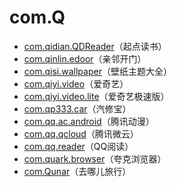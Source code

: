 # com.Q

- [com.qidian.QDReader](./com.qidian.QDReader/readme.md)（起点读书）
- [com.qinlin.edoor](./com.qinlin.edoor/readme.md)（亲邻开门）
- [com.qisi.wallpaper](./com.qisi.wallpaper/readme.md)（壁纸主题大全）
- [com.qiyi.video](./com.qiyi.video/readme.md)（爱奇艺）
- [com.qiyi.video.lite](./com.qiyi.video.lite/readme.md)（爱奇艺极速版）
- [com.qp333.car](./com.qp333.car/readme.md)（汽修宝）
- [com.qq.ac.android](./com.qq.ac.android/readme.md)（腾讯动漫）
- [com.qq.qcloud](./com.qq.qcloud/readme.md)（腾讯微云）
- [com.qq.reader](./com.qq.reader/readme.md)（QQ阅读）
- [com.quark.browser](./com.quark.browser/readme.md)（夸克浏览器）
- [com.Qunar](./com.Qunar/readme.md)（去哪儿旅行）

